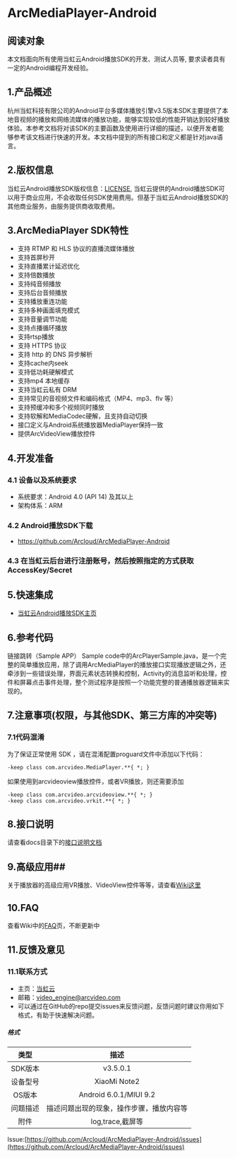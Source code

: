 # ArcMediaPlayer-Android #
## 阅读对象 ##
本文档面向所有使用当虹云Android播放SDK的开发、测试人员等, 要求读者具有一定的Android编程开发经验。
## 1.产品概述 ##
杭州当虹科技有限公司的Android平台多媒体播放引擎v3.5版本SDK主要提供了本地音视频的播放和网络流媒体的播放功能，能够实现较低的性能开销达到较好播放体验。本参考文档将对该SDK的主要函数及使用进行详细的描述，以便开发者能够参考该文档进行快速的开发。本文档中提到的所有接口和定义都是针对java语言。
## 2.版权信息 ##
当虹云Android播放SDK版权信息：[LICENSE](https://github.com/Arcloud/ArcMediaPlayer-Android/blob/master/LICENSE),
当虹云提供的Android播放SDK可以用于商业应用，不会收取任何SDK使用费用。但基于当虹云Android播放SDK的其他商业服务，由服务提供商收取费用。
## 3.ArcMediaPlayer SDK特性 ##
- 支持 RTMP 和 HLS 协议的直播流媒体播放
- 支持首屏秒开
- 支持直播累计延迟优化
- 支持倍数播放
- 支持纯音频播放
- 支持后台音频播放
- 支持播放重连功能
- 支持多种画面填充模式
- 支持音量调节功能   
- 支持点播循环播放
- 支持rtsp播放
- 支持 HTTPS 协议
- 支持 http 的 DNS 异步解析
- 支持cache内seek
- 支持低功耗硬解模式
- 支持mp4 本地缓存
- 支持当虹云私有 DRM
- 支持常见的音视频文件和编码格式（MP4、mp3、flv 等）
- 支持预缓冲和多个视频同时播放
- 支持软解和MediaCodec硬解，且支持自动切换
- 接口定义与Android系统播放器MediaPlayer保持一致
- 提供ArcVideoView播放控件

## 4.开发准备 ##
### 4.1 设备以及系统要求 ###
- 系统要求：Android 4.0 (API 14) 及其以上
- 架构体系：ARM

### 4.2 Android播放SDK下载 ###
- https://github.com/Arcloud/ArcMediaPlayer-Android

### 4.3 在当虹云后台进行注册账号，然后按照指定的方式获取AccessKey/Secret

## 5.快速集成 ##
- [当虹云Android播放SDK主页](https://github.com/Arcloud/ArcMediaPlayer-Android/wiki)

## 6.参考代码 ##
链接跳转（Sample APP）
Sample code中的ArcPlayerSample.java，是一个完整的简单播放应用，除了调用ArcMediaPlayer的播放接口实现播放逻辑之外，还牵涉到一些错误处理，界面元素状态转换和控制，Activity的消息监听和处理，控件和屏幕点击事件处理，整个测试程序是按照一个功能完整的普通播放器逻辑来实现的。

## 7.注意事项(权限，与其他SDK、第三方库的冲突等) ##
### 7.1代码混淆 ###
为了保证正常使用 SDK ，请在混淆配置proguard文件中添加以下代码：
```
-keep class com.arcvideo.MediaPlayer.**{ *; }
```

如果使用到arcvideoview播放控件，或者VR播放，则还需要添加

```
-keep class com.arcvideo.arcvideoview.**{ *; }
-keep class com.arcvideo.vrkit.**{ *; }
```

## 8.接口说明 ##

请查看docs目录下的[接口说明文档](https://github.com/Arcloud/ArcMediaPlayer-Android/docs)

## 9.高级应用##
关于播放器的高级应用VR播放、VideoView控件等等，请查看[Wiki这里](https://github.com/Arcloud/ArcMediaPlayer-Android/wiki/%E9%AB%98%E7%BA%A7%E5%BA%94%E7%94%A8)

## 10.FAQ ##
查看Wiki中的[FAQ](https://github.com/Arcloud/ArcMediaPlayer-Android/wiki/FAQ)页，不断更新中

## 11.反馈及意见 ##
### 11.1联系方式 ###
- 主页：[当虹云](http://www.danghongyun.com/)
- 邮箱：video_engine@arcvideo.com
- 可以通过在GitHub的repo提交issues来反馈问题，反馈问题时建议你用如下格式，有助于快速解决问题。
##### 格式 #####

|  类型   |           描述           |
| :---: | :--------------------: |
| SDK版本 |        v3.5.0.1        |
| 设备型号  |      XiaoMi Note2      |
| OS版本  | Android 6.0.1/MIUI 9.2 |
| 问题描述  |  描述问题出现的现象，操作步骤，播放内容等  |
|  附件   |     log,trace,截屏等      |

Issue:[https://github.com/Arcloud/ArcMediaPlayer-Android/issues](https://github.com/Arcloud/ArcMediaPlayer-Android/issues)